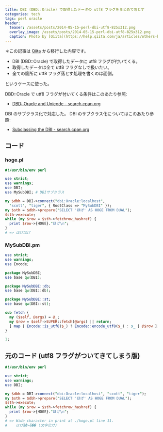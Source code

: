 ```yaml
---
title: DBI (DBD::Oracle) で取得したデータの utf8 フラグをまとめて落とす
categories: tech
tags: perl oracle
header:
  teaser: /assets/posts/2014-05-15-perl-dbi-utf8-825x312.png
  overlay_image: /assets/posts/2014-05-15-perl-dbi-utf8-825x312.png
  caption: Photo by [Qiita](https://help.qiita.com/ja/articles/others-brand-guideline)
---
```


＊この記事は [Qiita](http://qiita.com/akihyro/items/8ac372ff6ce188e372be) から移行した内容です。

* DBI (DBD::Oracle) で取得したデータに utf8 フラグが付いてくる。
* 取得したデータは全て utf8 フラグなしで扱いたい。
* 全ての箇所に utf8 フラグ落とす処理を書くのは面倒。

というケースに使った。

<!--more-->

DBD::Oracle で utf8 フラグが付いてくる条件はこのあたり参照:

* [DBD::Oracle and Unicode - search.cpan.org](http://search.cpan.org/~pythian/DBD-Oracle-1.74/lib/DBD/Oracle.pm#DBD::Oracle_and_Unicode)

DBI のサブクラス化で対応した。
DBI のサブクラス化についてはこのあたり参照:

* [Subclassing the DBI - search.cpan.org](http://search.cpan.org/dist/DBI/DBI.pm#Subclassing_the_DBI)

## コード

### hoge.pl

```perl
#!/usr/bin/env perl

use strict;
use warnings;
use DBI;
use MySubDBI; # DBIサブクラス

my $dbh = DBI->connect("dbi:Oracle:localhost",
  "scott", "tiger", { RootClass => "MySubDBI" });
my $sth = $dbh->prepare("SELECT 'ほげ' AS HOGE FROM DUAL");
$sth->execute;
while (my $row = $sth->fetchrow_hashref) {
  print $row->{HOGE}."ほげ\n";
}
# => ほげほげ
```

### MySubDBI.pm

```perl
use strict;
use warnings;
use Encode;

package MySubDBI;
use base qw(DBI);

package MySubDBI::db;
use base qw(DBI::db);

package MySubDBI::st;
use base qw(DBI::st);

sub fetch {
  my ($self, @args) = @_;
  my $row = $self->SUPER::fetch(@args) || return;
  [ map { Encode::is_utf8($_) ? Encode::encode_utf8($_) : $_ } @$row ];
}

1;
```

## 元のコード (utf8 フラグがついてきてしまう版)

```perl
#!/usr/bin/env perl

use strict;
use warnings;
use DBI;

my $dbh = DBI->connect("dbi:Oracle:localhost", "scott", "tiger");
my $sth = $dbh->prepare("SELECT 'ほげ' AS HOGE FROM DUAL");
$sth->execute;
while (my $row = $sth->fetchrow_hashref) {
  print $row->{HOGE}."ほげ\n";
}
# => Wide character in print at ./hoge.pl line 11.
#    ほげã�»ã�� (文字化け)
```
